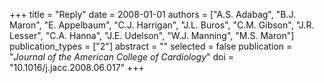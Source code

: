 +++
title = "Reply"
date = 2008-01-01
authors = ["A.S. Adabag", "B.J. Maron", "E. Appelbaum", "C.J. Harrigan", "J.L. Buros", "C.M. Gibson", "J.R. Lesser", "C.A. Hanna", "J.E. Udelson", "W.J. Manning", "M.S. Maron"]
publication_types = ["2"]
abstract = ""
selected = false
publication = "*Journal of the American College of Cardiology*"
doi = "10.1016/j.jacc.2008.06.017"
+++

